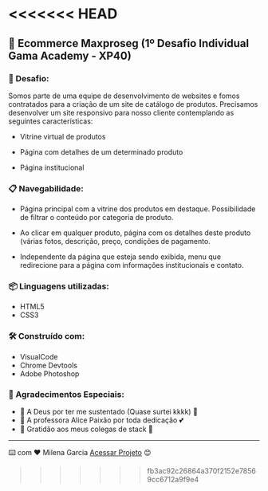 <<<<<<< HEAD
=======
## 🚀  Ecommerce Maxproseg (1º Desafio Individual Gama Academy - XP40)

### 📄 Desafio: 

Somos parte de uma equipe de desenvolvimento de websites e fomos contratados para a criação de um site de catálogo de produtos. Precisamos desenvolver um site responsivo para nosso cliente contemplando as seguintes características:

- Vitrine virtual de produtos

- Página com detalhes de um determinado produto

- Página institucional


### 📋 Navegabilidade:

- Página principal com a vitrine dos produtos em destaque. Possibilidade de filtrar o conteúdo por categoria de produto.

- Ao clicar em qualquer produto, página com os detalhes deste produto (várias fotos, descrição, preço, condições de pagamento.

- Independente da página que esteja sendo exibida, menu que redirecione para a página com informações institucionais e contato.


### 📦 Linguagens utilizadas: 

- HTML5
- CSS3

### 🛠️ Construído com:

* VisualCode
* Chrome Devtools
* Adobe Photoshop 

### 🎁 Agradecimentos Especiais:

* 📢  A Deus por ter me sustentado (Quase surtei kkkk) :raised_hands:
* 📢 A professora Alice Paixão por toda dedicação :two_hearts:
* 📢 Gratidão aos meus colegas de stack :facepunch:


---
⌨️ com ❤️ Milena Garcia [Acessar Projeto](https://lenamsst.github.io/projeto_ecommerce_maxproseg/index.html) 😊
>>>>>>> fb3ac92c26864a370f2152e78569cc6712a9f9e4
